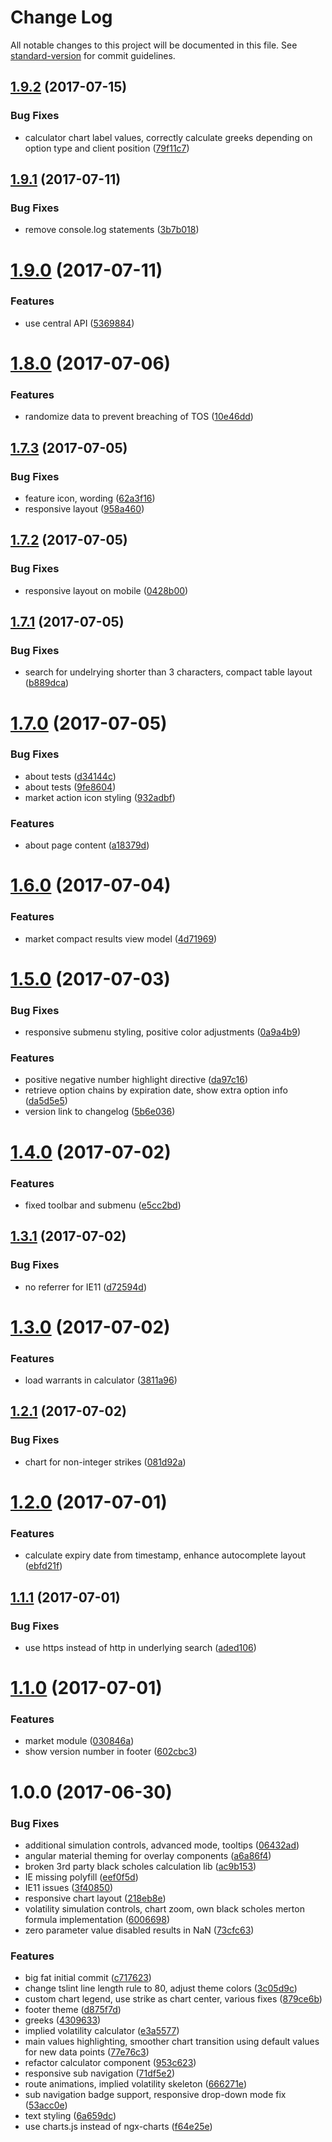 # Change Log

All notable changes to this project will be documented in this file. See [standard-version](https://github.com/conventional-changelog/standard-version) for commit guidelines.

<a name="1.9.2"></a>
## [1.9.2](https://github.com/tomastrajan/options/compare/v1.9.1...v1.9.2) (2017-07-15)


### Bug Fixes

* calculator chart label values, correctly calculate greeks depending on option type and client position ([79f11c7](https://github.com/tomastrajan/options/commit/79f11c7))



<a name="1.9.1"></a>
## [1.9.1](https://github.com/tomastrajan/options/compare/v1.9.0...v1.9.1) (2017-07-11)


### Bug Fixes

* remove console.log statements ([3b7b018](https://github.com/tomastrajan/options/commit/3b7b018))



<a name="1.9.0"></a>
# [1.9.0](https://github.com/tomastrajan/options/compare/v1.8.0...v1.9.0) (2017-07-11)


### Features

* use central API ([5369884](https://github.com/tomastrajan/options/commit/5369884))



<a name="1.8.0"></a>
# [1.8.0](https://github.com/tomastrajan/options/compare/v1.7.3...v1.8.0) (2017-07-06)


### Features

* randomize data to prevent breaching of TOS ([10e46dd](https://github.com/tomastrajan/options/commit/10e46dd))



<a name="1.7.3"></a>
## [1.7.3](https://github.com/tomastrajan/options/compare/v1.7.2...v1.7.3) (2017-07-05)


### Bug Fixes

* feature icon, wording ([62a3f16](https://github.com/tomastrajan/options/commit/62a3f16))
* responsive layout ([958a460](https://github.com/tomastrajan/options/commit/958a460))



<a name="1.7.2"></a>
## [1.7.2](https://github.com/tomastrajan/options/compare/v1.7.1...v1.7.2) (2017-07-05)


### Bug Fixes

* responsive layout on mobile ([0428b00](https://github.com/tomastrajan/options/commit/0428b00))



<a name="1.7.1"></a>
## [1.7.1](https://github.com/tomastrajan/options/compare/v1.7.0...v1.7.1) (2017-07-05)


### Bug Fixes

* search for undelrying shorter than 3 characters, compact table layout ([b889dca](https://github.com/tomastrajan/options/commit/b889dca))



<a name="1.7.0"></a>
# [1.7.0](https://github.com/tomastrajan/options/compare/v1.6.0...v1.7.0) (2017-07-05)


### Bug Fixes

* about tests ([d34144c](https://github.com/tomastrajan/options/commit/d34144c))
* about tests ([9fe8604](https://github.com/tomastrajan/options/commit/9fe8604))
* market action icon styling ([932adbf](https://github.com/tomastrajan/options/commit/932adbf))


### Features

* about page content ([a18379d](https://github.com/tomastrajan/options/commit/a18379d))



<a name="1.6.0"></a>
# [1.6.0](https://github.com/tomastrajan/options/compare/v1.5.0...v1.6.0) (2017-07-04)


### Features

* market compact results view model ([4d71969](https://github.com/tomastrajan/options/commit/4d71969))



<a name="1.5.0"></a>
# [1.5.0](https://github.com/tomastrajan/options/compare/v1.4.0...v1.5.0) (2017-07-03)


### Bug Fixes

* responsive submenu styling, positive color adjustments ([0a9a4b9](https://github.com/tomastrajan/options/commit/0a9a4b9))


### Features

* positive negative number highlight directive ([da97c16](https://github.com/tomastrajan/options/commit/da97c16))
* retrieve option chains by expiration date, show extra option info ([da5d5e5](https://github.com/tomastrajan/options/commit/da5d5e5))
* version link to changelog ([5b6e036](https://github.com/tomastrajan/options/commit/5b6e036))



<a name="1.4.0"></a>
# [1.4.0](https://github.com/tomastrajan/options/compare/v1.3.1...v1.4.0) (2017-07-02)


### Features

* fixed toolbar and submenu ([e5cc2bd](https://github.com/tomastrajan/options/commit/e5cc2bd))



<a name="1.3.1"></a>
## [1.3.1](https://github.com/tomastrajan/options/compare/v1.3.0...v1.3.1) (2017-07-02)


### Bug Fixes

* no referrer for IE11 ([d72594d](https://github.com/tomastrajan/options/commit/d72594d))



<a name="1.3.0"></a>
# [1.3.0](https://github.com/tomastrajan/options/compare/v1.2.1...v1.3.0) (2017-07-02)


### Features

* load warrants in calculator ([3811a96](https://github.com/tomastrajan/options/commit/3811a96))



<a name="1.2.1"></a>
## [1.2.1](https://github.com/tomastrajan/options/compare/v1.2.0...v1.2.1) (2017-07-02)


### Bug Fixes

* chart for non-integer strikes ([081d92a](https://github.com/tomastrajan/options/commit/081d92a))



<a name="1.2.0"></a>
# [1.2.0](https://github.com/tomastrajan/options/compare/v1.1.1...v1.2.0) (2017-07-01)


### Features

* calculate expiry date from timestamp, enhance autocomplete layout ([ebfd21f](https://github.com/tomastrajan/options/commit/ebfd21f))



<a name="1.1.1"></a>
## [1.1.1](https://github.com/tomastrajan/options/compare/v1.1.0...v1.1.1) (2017-07-01)


### Bug Fixes

* use https instead of http in underlying search ([aded106](https://github.com/tomastrajan/options/commit/aded106))



<a name="1.1.0"></a>
# [1.1.0](https://github.com/tomastrajan/options/compare/v1.0.0...v1.1.0) (2017-07-01)


### Features

* market module ([030846a](https://github.com/tomastrajan/options/commit/030846a))
* show version number in footer ([602cbc3](https://github.com/tomastrajan/options/commit/602cbc3))



<a name="1.0.0"></a>
# 1.0.0 (2017-06-30)


### Bug Fixes

* additional simulation controls, advanced mode, tooltips ([06432ad](https://github.com/tomastrajan/options/commit/06432ad))
* angular material theming for overlay components ([a6a86f4](https://github.com/tomastrajan/options/commit/a6a86f4))
* broken 3rd party black scholes calculation lib ([ac9b153](https://github.com/tomastrajan/options/commit/ac9b153))
* IE missing polyfill ([eef0f5d](https://github.com/tomastrajan/options/commit/eef0f5d))
* IE11 issues ([3f40850](https://github.com/tomastrajan/options/commit/3f40850))
* responsive chart layout ([218eb8e](https://github.com/tomastrajan/options/commit/218eb8e))
* volatility simulation controls, chart zoom, own black scholes merton formula implementation ([6006698](https://github.com/tomastrajan/options/commit/6006698))
* zero parameter value disabled results in NaN ([73cfc63](https://github.com/tomastrajan/options/commit/73cfc63))


### Features

* big fat initial commit ([c717623](https://github.com/tomastrajan/options/commit/c717623))
* change tslint line length rule to 80, adjust theme colors ([3c05d9c](https://github.com/tomastrajan/options/commit/3c05d9c))
* custom chart legend, use strike as chart center, various fixes ([879ce6b](https://github.com/tomastrajan/options/commit/879ce6b))
* footer theme ([d875f7d](https://github.com/tomastrajan/options/commit/d875f7d))
* greeks ([4309633](https://github.com/tomastrajan/options/commit/4309633))
* implied volatility calculator ([e3a5577](https://github.com/tomastrajan/options/commit/e3a5577))
* main values highlighting, smoother chart transition using default values for new data points ([77e76c3](https://github.com/tomastrajan/options/commit/77e76c3))
* refactor calculator component ([953c623](https://github.com/tomastrajan/options/commit/953c623))
* responsive sub navigation ([71df5e2](https://github.com/tomastrajan/options/commit/71df5e2))
* route animations, implied volatility skeleton ([666271e](https://github.com/tomastrajan/options/commit/666271e))
* sub navigation badge support, responsive drop-down mode fix ([53acc0e](https://github.com/tomastrajan/options/commit/53acc0e))
* text styling ([6a659dc](https://github.com/tomastrajan/options/commit/6a659dc))
* use charts.js instead of ngx-charts ([f64e25e](https://github.com/tomastrajan/options/commit/f64e25e))
